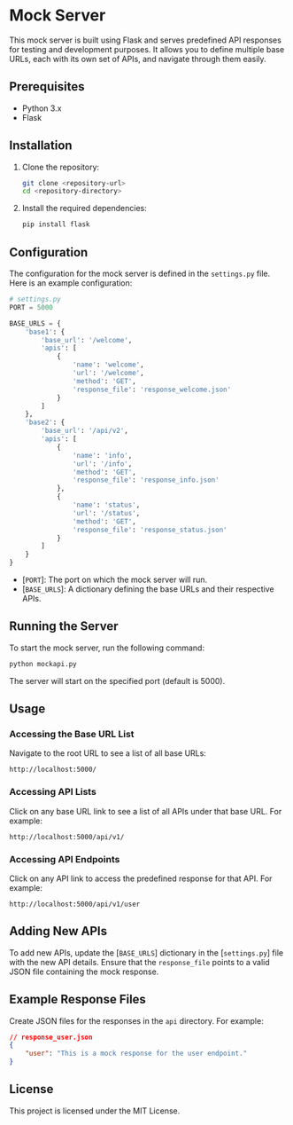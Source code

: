 # Mock Server

This mock server is built using Flask and serves predefined API responses for testing and development purposes. It allows you to define multiple base URLs, each with its own set of APIs, and navigate through them easily.

## Prerequisites

- Python 3.x
- Flask

## Installation

1. Clone the repository:

    ```sh
    git clone <repository-url>
    cd <repository-directory>
    ```

2. Install the required dependencies:

    ```sh
    pip install flask
    ```

## Configuration

The configuration for the mock server is defined in the `settings.py` file. Here is an example configuration:

```python
# settings.py
PORT = 5000

BASE_URLS = {
    'base1': {
        'base_url': '/welcome',
        'apis': [
            {
                'name': 'welcome',
                'url': '/welcome',
                'method': 'GET',
                'response_file': 'response_welcome.json'
            }
        ]
    },
    'base2': {
        'base_url': '/api/v2',
        'apis': [
            {
                'name': 'info',
                'url': '/info',
                'method': 'GET',
                'response_file': 'response_info.json'
            },
            {
                'name': 'status',
                'url': '/status',
                'method': 'GET',
                'response_file': 'response_status.json'
            }
        ]
    }
}
```

- [`PORT`]: The port on which the mock server will run.
- [`BASE_URLS`]: A dictionary defining the base URLs and their respective APIs.

## Running the Server

To start the mock server, run the following command:

```sh
python mockapi.py
```

The server will start on the specified port (default is 5000).

## Usage

### Accessing the Base URL List

Navigate to the root URL to see a list of all base URLs:

```
http://localhost:5000/
```

### Accessing API Lists

Click on any base URL link to see a list of all APIs under that base URL. For example:

```
http://localhost:5000/api/v1/
```

### Accessing API Endpoints

Click on any API link to access the predefined response for that API. For example:

```
http://localhost:5000/api/v1/user
```

## Adding New APIs

To add new APIs, update the [`BASE_URLS`] dictionary in the [`settings.py`] file with the new API details. Ensure that the `response_file` points to a valid JSON file containing the mock response.

## Example Response Files

Create JSON files for the responses in the `api` directory. For example:


```json
// response_user.json
{
    "user": "This is a mock response for the user endpoint."
}
```

## License

This project is licensed under the MIT License.
